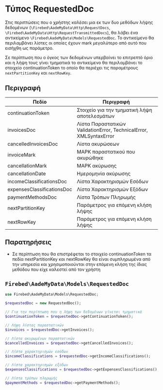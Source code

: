 # Τύπος RequestedDoc

Στις περιπτώσεις που ο χρήστης καλέσει μια εκ των δυο μεθόδων λήψης δεδομένων
(`\Firebed\AadeMyData\Http\RequestDocs`, `\Firebed\AadeMyData\Http\RequestTransmittedDocs`), θα λάβει 
ένα αντικείμενο `\Firebed\AadeMyData\Models\RequestedDoc`.
Το αντικείμενο θα περιλαμβάνει λίστες οι οποίες έχουν mark μεγαλύτερο από αυτό που εισήχθη ως παράμετρο.

Σε περίπτωση που ο όγκος των δεδομένων υπερβαίνει το επιτρεπτό όριο και η λήψη τους γίνει τμηματικά
το αντικείμενο θα περιλαμβάνει το στοιχείο continuationToken το οποίο θα περιέχει τις παραμέτρους
`nextPartitionKey` και `nextRowKey`.

## Περιγραφή

| Πεδίο                      | Περιγραφή                                                          |
|----------------------------|--------------------------------------------------------------------|
| continuationToken          | Στοιχείο για την τμηματική λήψη αποτελεσμάτων                      |
| invoicesDoc                | Λίστα Παραστατικών ValidationError, TechnicalError, XMLSyntaxError |
| cancelledInvoicesDoc       | Λίστα ακυρώσεων                                                    |
| invoiceMark                | ΜΑΡΚ παραστατικού που ακυρώθηκε                                    |
| cancellationMark           | ΜΑΡΚ ακύρωσης                                                      |
| cancellationDate           | Ημερομηνία ακύρωσης                                                |
| incomeClassificationsDoc   | Λίστα Χαρακτηρισμών Εσόδων                                         |
| expensesClassificationsDoc | Λίστα Χαρακτηρισμών Εξόδων                                         |
| paymentMethodsDoc          | Λίστα Τρόπων Πληρωμής                                              |
| nextPartitionKey           | Παράμετρος για επόμενη κλήση λήψης                                 |
| nextRowKey                 | Παράμετρος για επόμενη κλήση λήψης                                 |

## Παρατηρήσεις

- Σε περίπτωση που θα επιστρέφεται το στοιχείο continuationToken τα πεδία
  nextPartitionKey και nextRowKey θα είναι συμπληρωμένα από την υπηρεσία και
  χρησιμοποιούνται στην επόμενη κλήση της ίδιας μεθόδου που είχε καλεστεί από
  τον χρήστη

## `Firebed\AadeMyData\Models\RequestedDoc`

```php
use Firebed\AadeMyData\Models\RequestedDoc;

$requestedDoc = new RequestedDoc();

// Για την περίπτωση που η λήψη των δεδομένων γίνεται τμηματικά
$continuationToken = $requestedDoc->getContinuationToken();

// Λήψη λίστας παραστατικών
$invoices = $requestedDoc->getInvoices();

// Λίστα ακυρωμένων παραστατικών
$cancelledInvoices = $requestedDoc->getCancelledInvoices();

// Λίστα χαρακτηρισμών εσόδων
$incomeClassifications = $requestedDoc->getIncomeClassifications();

// Λίστα χαρακτηρισμών εξόδων
$expensesClassifications = $requestedDoc->getExpensesClassifications();

// Λίστα τρόπων πληρωμής
$paymentMethods = $requestedDoc->getPaymentMethods();
```